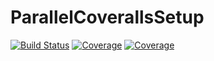 # ParallelCoverallsSetup

[![Build Status](https://github.com/ranocha/ParallelCoverallsSetup.jl/workflows/CI/badge.svg)](https://github.com/ranocha/ParallelCoverallsSetup.jl/actions)
[![Coverage](https://codecov.io/gh/ranocha/ParallelCoverallsSetup.jl/branch/main/graph/badge.svg)](https://codecov.io/gh/ranocha/ParallelCoverallsSetup.jl)
[![Coverage](https://coveralls.io/repos/github/ranocha/ParallelCoverallsSetup.jl/badge.svg?branch=main)](https://coveralls.io/github/ranocha/ParallelCoverallsSetup.jl?branch=main)
